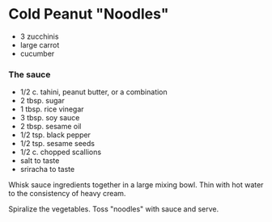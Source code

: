 # Cold Peanut "Noodles"

- 3 zucchinis
- large carrot
- cucumber

### The sauce

- 1/2 c. tahini, peanut butter, or a combination
- 2 tbsp. sugar
- 1 tbsp. rice vinegar
- 3 tbsp. soy sauce
- 2 tbsp. sesame oil
- 1/2 tsp. black pepper
- 1/2 tsp. sesame seeds
- 1/2 c. chopped scallions
- salt to taste
- sriracha to taste

Whisk sauce ingredients together in a large mixing bowl. Thin with hot water to
the consistency of heavy cream.

Spiralize the vegetables. Toss "noodles" with sauce and serve.

